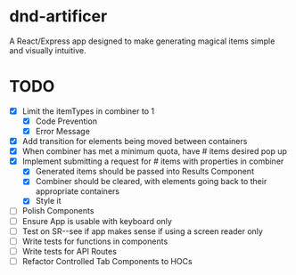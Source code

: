 # dnd-artificer
A React/Express app designed to make generating magical items simple and visually intuitive.

# TODO
- [X] Limit the itemTypes in combiner to 1
   - [X] Code Prevention
   - [X] Error Message
- [X] Add transition for elements being moved between containers
- [X] When combiner has met a minimum quota, have # items desired pop up
- [X] Implement submitting a request for # items with properties in combiner
   - [X] Generated items should be passed into Results Component
   - [X] Combiner should be cleared, with elements going back to their appropriate containers
   - [X] Style it
- [ ] Polish Components
- [ ] Ensure App is usable with keyboard only
- [ ] Test on SR--see if app makes sense if using a screen reader only
- [ ] Write tests for functions in components
- [ ] Write tests for API Routes
- [ ] Refactor Controlled Tab Components to HOCs
